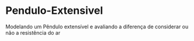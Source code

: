 # Pendulo-Extensivel
Modelando um Pêndulo extensível e avaliando a diferença de considerar ou não a resistência do ar
